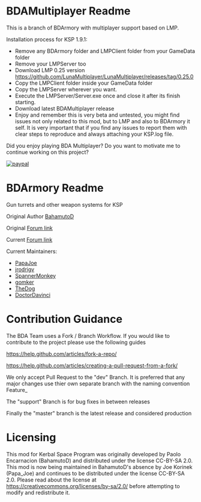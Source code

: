 
BDAMultiplayer Readme
================

This is a branch of BDArmory with multiplayer support based on LMP.

Installation process for KSP 1.9.1:
- Remove any BDArmory folder and LMPClient folder from your GameData folder
- Remove your LMPServer too
- Download LMP 0.25 version https://github.com/LunaMultiplayer/LunaMultiplayer/releases/tag/0.25.0
- Copy the LMPClient folder inside your GameData folder
- Copy the LMPServer wherever you want.
- Execute the LMPServer/Server.exe once and close it after its finish starting.
- Download latest BDAMultiplayer release
- Enjoy and remember this is very beta and untested, you might find issues not only related to this mod, but to LMP and also to BDArmory it self. It is very important that if you find any issues to report them with clear steps to reproduce and always attaching your KSP.log file. 

Did you enjoy playing BDA Multiplayer? Do you want to motivate me to continue working on this project?

[![paypal](https://www.paypalobjects.com/en_US/i/btn/btn_donateCC_LG.gif)](https://www.paypal.com/cgi-bin/webscr?cmd=_donations&business=jesus.rodriguez.valencia%40gmail.com&lc=ES&item_name=jrodriguez%20KSP%20mods&item_number=bdam&currency_code=EUR&bn=PP-DonationsBF%3Abtn_donateCC_LG.gif%3ANonHosted)

BDArmory Readme
================

Gun turrets and other weapon systems for KSP

Original Author [BahamutoD](https://github.com/BahamutoD)

Original [Forum link](http://forum.kerbalspaceprogram.com/threads/85209-BDArmory)

Current [Forum link](https://forum.kerbalspaceprogram.com/index.php?/topic/184167-17x-bdarmory-continued-v130-05012019/)

Current Maintainers:
- [PapaJoe](https://github.com/PapaJoesSoup)
- [jrodrigv](https://github.com/jrodrigv)
- [SpannerMonkey](https://github.com/SpannerMonkey)
- [gomker](https://github.com/gomker)
- [TheDog](https://github.com/TheDogKSP)
- [DoctorDavinci](https://github.com/DoctorDavinci)

Contribution Guidance
========
The BDA Team uses a Fork / Branch Workflow. If you would like to contribute to the project please use the following guides 

https://help.github.com/articles/fork-a-repo/

https://help.github.com/articles/creating-a-pull-request-from-a-fork/

We only accept Pull Request to the "dev" Branch. 
It is preferred that any major changes use thier own separate branch with the naming convention Feature_<feature description>

The "support" Branch is for bug fixes in between releases 

Finally the "master" branch is the latest release and considered production

Licensing
========
This mod for Kerbal Space Program was originally developed by Paolo Encarnacion (BahamutoD) and distributed under the license CC-BY-SA 2.0.
This mod is now being maintained in BahamutoD's absence by Joe Korinek (Papa_Joe) and continues to be distributed under the license CC-BY-SA 2.0.
Please read about the license at
https://creativecommons.org/licenses/by-sa/2.0/
before attempting to modify and redistribute it.
